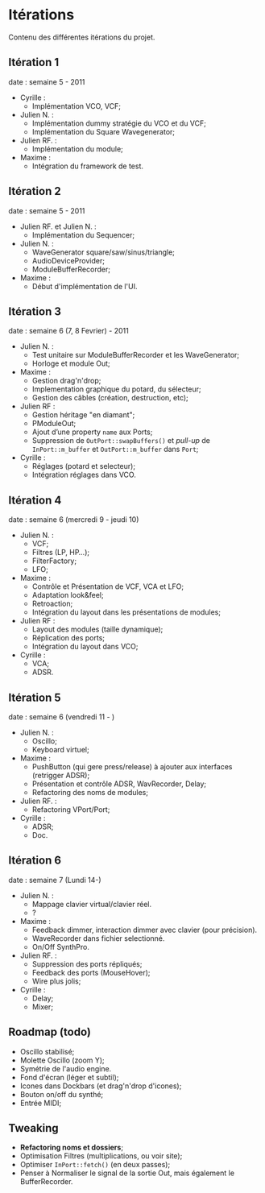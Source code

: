 Itérations
==========

Contenu des différentes itérations du projet.

Itération 1
-----------
date : semaine 5 - 2011

- Cyrille :
    - Implémentation VCO, VCF;
- Julien N. :
    - Implémentation dummy stratégie du VCO et du VCF;
    - Implémentation du Square Wavegenerator;
- Julien RF. :
    - Implémentation du module;
- Maxime :
    - Intégration du framework de test.

Itération 2
-----------
date : semaine 5 - 2011

- Julien RF. et Julien N. :
    - Implémentation du Sequencer;
- Julien N. :
    - WaveGenerator square/saw/sinus/triangle;
    - AudioDeviceProvider;
    - ModuleBufferRecorder;
- Maxime :
    - Début d'implémentation de l'UI.

Itération 3
-----------
date : semaine 6 (7, 8 Fevrier) - 2011

- Julien N. :
    - Test unitaire sur ModuleBufferRecorder et les WaveGenerator;
    - Horloge et module Out;
- Maxime :
    - Gestion drag'n'drop;
    - Implementation graphique du potard, du sélecteur;
    - Gestion des câbles (création, destruction, etc);
- Julien RF :
    - Gestion héritage "en diamant";
    - PModuleOut;
    - Ajout d’une property `name` aux Ports;
    - Suppression de `OutPort::swapBuffers()` et *pull-up* de `InPort::m_buffer` et `OutPort::m_buffer` dans `Port`;
- Cyrille :
    - Réglages (potard et selecteur);
    - Intégration réglages dans VCO.

Itération 4
-----------
date :  semaine 6 (mercredi 9 - jeudi 10)

- Julien N. :
    - VCF;
    - Filtres (LP, HP…);
    - FilterFactory;
    - LFO;
- Maxime :
    - Contrôle et Présentation de VCF, VCA et LFO;
    - Adaptation look&feel;
    - Retroaction;
    - Intégration du layout dans les présentations de modules;
- Julien RF :
    - Layout des modules (taille dynamique);
    - Réplication des ports;
    - Intégration du layout dans VCO;
- Cyrille :
    - VCA;
    - ADSR.

Itération 5
-----------
date :  semaine 6 (vendredi 11 - )

- Julien N. :
    - Oscillo;
    - Keyboard virtuel;
- Maxime :
    - PushButton (qui gere press/release) à ajouter aux interfaces (retrigger ADSR);
    - Présentation et contrôle ADSR, WavRecorder, Delay;
    - Refactoring des noms de modules;
- Julien RF. :
    - Refactoring VPort/Port;
- Cyrille :
    - ADSR;
    - Doc.

Itération 6
-----------
date :  semaine 7 (Lundi 14-)

- Julien N. :
    - Mappage clavier virtual/clavier réel.
    - ?
- Maxime :
    - Feedback dimmer, interaction dimmer avec clavier (pour précision).
    - WaveRecorder dans fichier selectionné.
    - On/Off SynthPro.
- Julien RF. :
    - Suppression des ports répliqués;
    - Feedback des ports (MouseHover);
    - Wire plus jolis;
- Cyrille :
    - Delay;
    - Mixer;

Roadmap (todo)
---------
- Oscillo stabilisé;
- Molette Oscillo (zoom Y);
- Symétrie de l'audio engine.
- Fond d'écran (léger et subtil);
- Icones dans Dockbars (et drag'n'drop d'icones);
- Bouton on/off du synthé;
- Entrée MIDI;

Tweaking
----------
- **Refactoring noms et dossiers**;
- Optimisation Filtres (multiplications, ou voir site);
- Optimiser `InPort::fetch()` (en deux passes);
- Penser à Normaliser le signal de la sortie Out, mais également le BufferRecorder.
